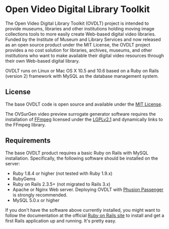 Open Video Digital Library Toolkit
==================================
The Open Video Digital Library Toolkit (OVDLT) project is intended to provide museums, libraries and other institutions holding moving image collections tools to more easily create Web-based digital video libraries. Funded by the Institute of Museum and Library Services and now released as an open source product under the MIT License, the OVDLT project provides a no cost solution for libraries, archives, museums, and other institutions who want to make available their digital video resources through their own Web-based digital library.

OVDLT runs on Linux or Mac OS X 10.5 and 10.6 based on a Ruby on Rails (version 2) framework with MySQL as the database management system.

License
------------------
The base OVDLT code is open source and available under the [MIT License](http://www.opensource.org/licenses/mit-license.php).

The OVSurGen video preview surrogate generator software requires the installation of  [FFmpeg](http://ffmpeg.org) licensed under the [LGPLv2.1](http://www.gnu.org/licenses/old-licenses/lgpl-2.1.html) and dynamically links to the FFmpeg library.

Requirements
------------------
The base OVDLT product requires a basic Ruby on Rails with MySQL installation. Specifically, the following software should be installed on the server:

* Ruby 1.8.4 or higher (not tested with Ruby 1.9.x)
* RubyGems
* Ruby on Rails 2.3.5+ (not migrated to Rails 3.x)
* Apache or Nginx Web server. Deploying OVDLT with [Phusion Passenger](http://www.modrails.com/) is strongly recommended.
* MySQL 5.0.x or higher

If you don't have the software above currently installed, you might want to follow the documentation at the official [Ruby on Rails site](http://rubyonrails.org/download) to install and get a first Rails application up and running. It's pretty easy.


